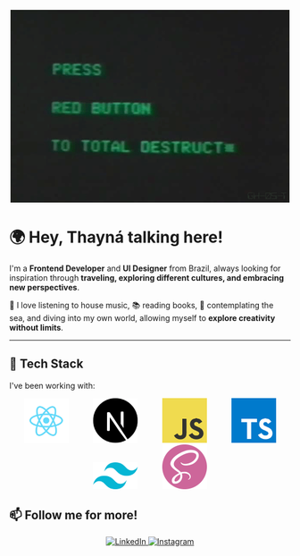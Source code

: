 

<p align="center">
  <img src="/gif.gif" width="500">
</p>

# 🌍 Hey, Thayná talking here!  

I'm a **Frontend Developer** and **UI Designer** from Brazil, always looking for inspiration through **traveling, exploring different cultures, and embracing new perspectives**.  

🎵 I love listening to house music, 📚 reading books, 🌊 contemplating the sea, and diving into my own world, allowing myself to **explore creativity without limits**.  

---

## 🚀 Tech Stack  
I've been working with:  


<p align="center">
  <img src="/react.png" hspace="20" width="80">
  <img src="/next.png" hspace="20" width="80">
  <img src="/javascript.png" hspace="20" width="80">
  <img src="/typescript.png" hspace="20" width="80">
  <img src="/tailwind.png" hspace="20" width="80">
  <img src="/sass-logo.png" hspace="20" width="80">
</p>


## 📫 Follow me for more!  
<p align="center">
  <a href="https://www.linkedin.com/in/thaynamuller" target="_blank">
    <img src="https://img.shields.io/badge/LinkedIn-blue?style=for-the-badge&logo=linkedin" alt="LinkedIn" />
  </a>
  <a href="https://instagram.com/th4yMuller" target="_blank">
    <img src="https://img.shields.io/badge/Instagram-%231DA1F2?style=for-the-badge&logo=instagram&logoColor=white" alt="Instagram" />
  </a>  
</p>

